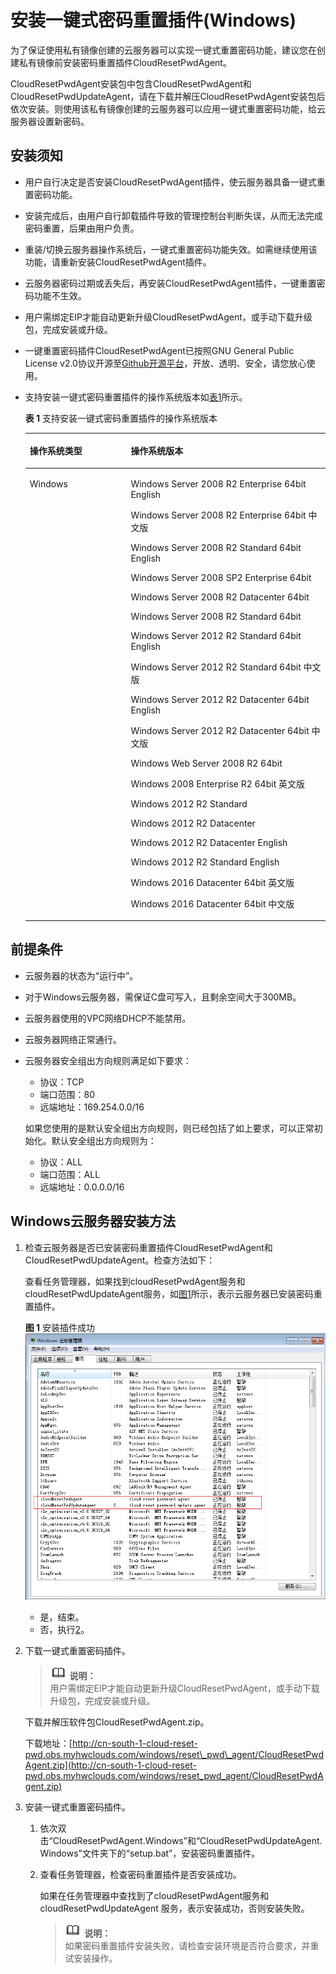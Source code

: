 # 安装一键式密码重置插件\(Windows\)<a name="ZH-CN_TOPIC_0078015337"></a>

为了保证使用私有镜像创建的云服务器可以实现一键式重置密码功能，建议您在创建私有镜像前安装密码重置插件CloudResetPwdAgent。

CloudResetPwdAgent安装包中包含CloudResetPwdAgent和CloudResetPwdUpdateAgent，请在下载并解压CloudResetPwdAgent安装包后依次安装。则使用该私有镜像创建的云服务器可以应用一键式重置密码功能，给云服务器设置新密码。

## 安装须知<a name="section6704341693848"></a>

-   用户自行决定是否安装CloudResetPwdAgent插件，使云服务器具备一键式重置密码功能。
-   安装完成后，由用户自行卸载插件导致的管理控制台判断失误，从而无法完成密码重置，后果由用户负责。
-   重装/切换云服务器操作系统后，一键式重置密码功能失效。如需继续使用该功能，请重新安装CloudResetPwdAgent插件。
-   云服务器密码过期或丢失后，再安装CloudResetPwdAgent插件，一键重置密码功能不生效。
-   用户需绑定EIP才能自动更新升级CloudResetPwdAgent，或手动下载升级包，完成安装或升级。
-   一键重置密码插件CloudResetPwdAgent已按照GNU General Public License v2.0协议开源至[Github开源平台](https://github.com/huaweicloud/CloudResetPwdAgent)，开放、透明、安全，请您放心使用。
-   支持安装一键式密码重置插件的操作系统版本如[表1](#table1813411428710)所示。

    **表 1**  支持安装一键式密码重置插件的操作系统版本

    <a name="table1813411428710"></a>
    <table><thead align="left"><tr id="row13118194215717"><th class="cellrowborder" valign="top" width="33.650000000000006%" id="mcps1.2.3.1.1"><p id="p191185429715"><a name="p191185429715"></a><a name="p191185429715"></a>操作系统类型</p>
    </th>
    <th class="cellrowborder" valign="top" width="66.35%" id="mcps1.2.3.1.2"><p id="p8118154215717"><a name="p8118154215717"></a><a name="p8118154215717"></a>操作系统版本</p>
    </th>
    </tr>
    </thead>
    <tbody><tr id="row161341242774"><td class="cellrowborder" valign="top" width="33.650000000000006%" headers="mcps1.2.3.1.1 "><p id="p111854210713"><a name="p111854210713"></a><a name="p111854210713"></a>Windows</p>
    </td>
    <td class="cellrowborder" valign="top" width="66.35%" headers="mcps1.2.3.1.2 "><p id="p011816421778"><a name="p011816421778"></a><a name="p011816421778"></a>Windows Server 2008 R2 Enterprise 64bit English</p>
    <p id="p1118144215714"><a name="p1118144215714"></a><a name="p1118144215714"></a>Windows Server 2008 R2 Enterprise 64bit 中文版</p>
    <p id="p151181542676"><a name="p151181542676"></a><a name="p151181542676"></a>Windows Server 2008 R2 Standard 64bit English</p>
    <p id="p111183421073"><a name="p111183421073"></a><a name="p111183421073"></a>Windows Server 2008 SP2 Enterprise 64bit</p>
    <p id="p3118134219718"><a name="p3118134219718"></a><a name="p3118134219718"></a>Windows Server 2008 R2 Datacenter 64bit</p>
    <p id="p10118134214718"><a name="p10118134214718"></a><a name="p10118134214718"></a>Windows Server 2008 R2 Standard 64bit</p>
    <p id="p11181142775"><a name="p11181142775"></a><a name="p11181142775"></a>Windows Server 2012 R2 Standard 64bit English</p>
    <p id="p1211824217711"><a name="p1211824217711"></a><a name="p1211824217711"></a>Windows Server 2012 R2 Standard 64bit 中文版</p>
    <p id="p1013415425712"><a name="p1013415425712"></a><a name="p1013415425712"></a>Windows Server 2012 R2 Datacenter 64bit English</p>
    <p id="p12134174212719"><a name="p12134174212719"></a><a name="p12134174212719"></a>Windows Server 2012 R2 Datacenter 64bit 中文版</p>
    <p id="p413474216718"><a name="p413474216718"></a><a name="p413474216718"></a>Windows Web Server 2008 R2 64bit</p>
    <p id="p1134174216714"><a name="p1134174216714"></a><a name="p1134174216714"></a>Windows 2008 Enterprise R2 64bit 英文版</p>
    <p id="p813411429713"><a name="p813411429713"></a><a name="p813411429713"></a>Windows 2012 R2 Standard</p>
    <p id="p41347423710"><a name="p41347423710"></a><a name="p41347423710"></a>Windows 2012 R2 Datacenter</p>
    <p id="p51347423714"><a name="p51347423714"></a><a name="p51347423714"></a>Windows 2012 R2 Datacenter English</p>
    <p id="p213418421071"><a name="p213418421071"></a><a name="p213418421071"></a>Windows 2012 R2 Standard English</p>
    <p id="p10134114213717"><a name="p10134114213717"></a><a name="p10134114213717"></a>Windows 2016 Datacenter 64bit 英文版</p>
    <p id="p131346421713"><a name="p131346421713"></a><a name="p131346421713"></a>Windows 2016 Datacenter 64bit 中文版</p>
    </td>
    </tr>
    </tbody>
    </table>


## 前提条件<a name="section5444910510395"></a>

-   云服务器的状态为“运行中”。
-   对于Windows云服务器，需保证C盘可写入，且剩余空间大于300MB。
-   云服务器使用的VPC网络DHCP不能禁用。
-   云服务器网络正常通行。
-   云服务器安全组出方向规则满足如下要求：

    -   协议：TCP
    -   端口范围：80
    -   远端地址：169.254.0.0/16

    如果您使用的是默认安全组出方向规则，则已经包括了如上要求，可以正常初始化。默认安全组出方向规则为：

    -   协议：ALL
    -   端口范围：ALL
    -   远端地址：0.0.0.0/16


## Windows云服务器安装方法<a name="section43992381104836"></a>

1.  检查云服务器是否已安装密码重置插件CloudResetPwdAgent和CloudResetPwdUpdateAgent。检查方法如下：

    查看任务管理器，如果找到cloudResetPwdAgent服务和cloudResetPwdUpdateAgent服务，如[图1](#fig2400635316290)所示，表示云服务器已安装密码重置插件。

    **图 1**  安装插件成功<a name="fig2400635316290"></a>  
    ![](figures/安装插件成功.png "安装插件成功")

    -   是，结束。
    -   否，执行[2](#li51861828102623)。

2.  <a name="li51861828102623"></a>下载一键式重置密码插件。

    >![](public_sys-resources/icon-note.gif) **说明：**   
    >用户需绑定EIP才能自动更新升级CloudResetPwdAgent，或手动下载升级包，完成安装或升级。  

    下载并解压软件包CloudResetPwdAgent.zip。

    下载地址：[http://cn-south-1-cloud-reset-pwd.obs.myhwclouds.com/windows/reset\_pwd\_agent/CloudResetPwdAgent.zip](http://cn-south-1-cloud-reset-pwd.obs.myhwclouds.com/windows/reset_pwd_agent/CloudResetPwdAgent.zip)

3.  安装一键式重置密码插件。
    1.  依次双击“CloudResetPwdAgent.Windows”和“CloudResetPwdUpdateAgent.Windows”文件夹下的“setup.bat”，安装密码重置插件。
    2.  查看任务管理器，检查密码重置插件是否安装成功。

        如果在任务管理器中查找到了cloudResetPwdAgent服务和cloudResetPwdUpdateAgent 服务，表示安装成功，否则安装失败。

        >![](public_sys-resources/icon-note.gif) **说明：**   
        >如果密码重置插件安装失败，请检查安装环境是否符合要求，并重试安装操作。  



